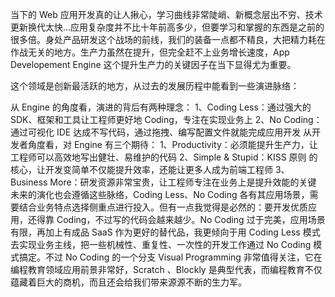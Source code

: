 当下的 Web 应用开发真的让人揪心，学习曲线非常陡峭、新概念层出不穷、技术更新换代太快...应用复杂度并不比十年前高多少，但要学习和掌握的东西是之前的很多倍。身处产品研发这个战场的前线，我们的装备一点都不精良，大把精力耗在作战无关的地方。生产力虽然在提升，但完全赶不上业务增长速度，App Developement Engine 这个提升生产力的关键因子在当下显得尤为重要。

这个领域是创新最活跃的地方，从过去的发展历程中能看到一些演进脉络：

从 Engine 的角度看，演进的背后有两种理念：
1、Coding Less：通过强大的 SDK、框架和工具让工程师更好地 Coding，专注在实现业务上
2、No Coding：通过可视化 IDE 达成不写代码，通过拖拽、编写配置文件就能完成应用开发
从开发者角度看，对 Engine 有三个期待：
1、Productivity：必须能提升生产力，让工程师可以高效地写出健壮、易维护的代码
2、Simple & Stupid：KISS 原则 的核心，让开发变简单不仅能提升效率，还能让更多人成为前端工程师
3、Business More：研发资源非常宝贵，让工程师专注在业务上是提升效能的关键
未来的演化也会遵循这些脉络，Coding Less、No Coding 各有其应用场景，需要结合业务特点选择侧重点进行投入。但有一点我觉得是必然的：要开发优质应用，还得靠 Coding，不过写的代码会越来越少。No Coding 过于完美，应用场景有限，再加上有成品 SaaS 作为更好的替代品，我更倾向于用 Coding Less 模式去实现业务主线，把一些机械性、重复性、一次性的开发工作通过 No Coding 模式搞定。不过 No Coding 的一个分支 Visual Programming 非常值得关注，它在编程教育领域应用前景非常好，Scratch 、Blockly 是典型代表，而编程教育不仅蕴藏着巨大的商机，而且还会给我们带来源源不断的生力军。

